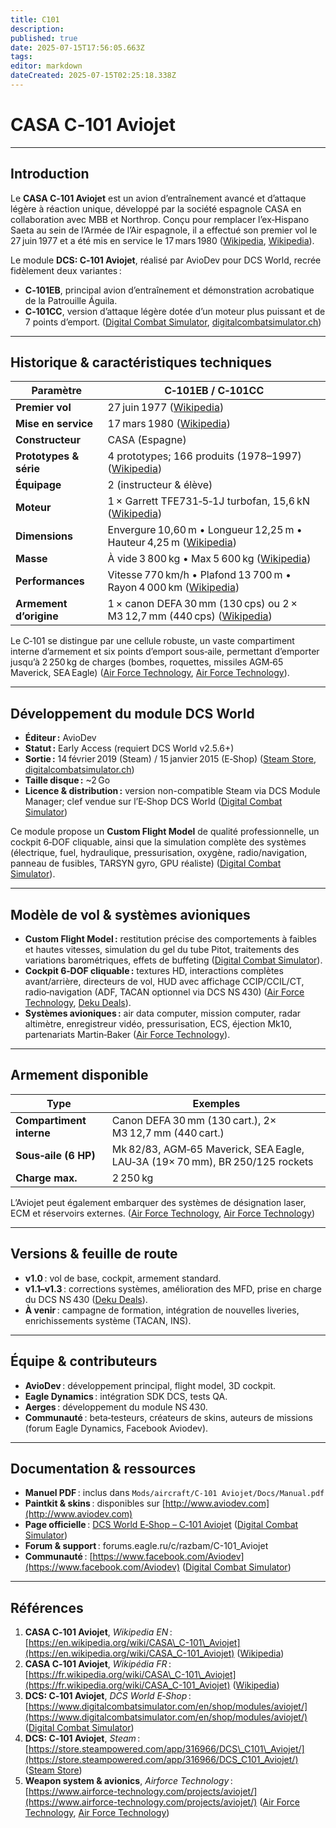 ```yaml
---
title: C101
description: 
published: true
date: 2025-07-15T17:56:05.663Z
tags: 
editor: markdown
dateCreated: 2025-07-15T02:25:18.338Z
---
```


# **CASA C‑101 Aviojet**

---

## Introduction

Le **CASA C‑101 Aviojet** est un avion d’entraînement avancé et d’attaque légère à réaction unique, développé par la société espagnole CASA en collaboration avec MBB et Northrop. Conçu pour remplacer l’ex‑Hispano Saeta au sein de l’Armée de l’Air espagnole, il a effectué son premier vol le 27 juin 1977 et a été mis en service le 17 mars 1980 ([Wikipedia][1], [Wikipedia][2]).

Le module **DCS: C‑101 Aviojet**, réalisé par AvioDev pour DCS World, recrée fidèlement deux variantes :

* **C‑101EB**, principal avion d’entraînement et démonstration acrobatique de la Patrouille Águila.
* **C‑101CC**, version d’attaque légère dotée d’un moteur plus puissant et de 7 points d’emport. ([Digital Combat Simulator][3], [digitalcombatsimulator.ch][4])

---

## Historique & caractéristiques techniques

| **Paramètre**          | **C‑101EB / C‑101CC**                                                       |
| ---------------------- | --------------------------------------------------------------------------- |
| **Premier vol**        | 27 juin 1977 ([Wikipedia][1])                                               |
| **Mise en service**    | 17 mars 1980 ([Wikipedia][1])                                               |
| **Constructeur**       | CASA (Espagne)                                                              |
| **Prototypes & série** | 4 prototypes; 166 produits (1978–1997) ([Wikipedia][2])                     |
| **Équipage**           | 2 (instructeur & élève)                                                     |
| **Moteur**             | 1 × Garrett TFE731‑5‑1J turbofan, 15,6 kN ([Wikipedia][2])                  |
| **Dimensions**         | Envergure 10,60 m • Longueur 12,25 m • Hauteur 4,25 m ([Wikipedia][2])      |
| **Masse**              | À vide 3 800 kg • Max 5 600 kg ([Wikipedia][2])                             |
| **Performances**       | Vitesse 770 km/h • Plafond 13 700 m • Rayon 4 000 km ([Wikipedia][2])       |
| **Armement d’origine** | 1 × canon DEFA 30 mm (130 cps) ou 2 × M3 12,7 mm (440 cps) ([Wikipedia][2]) |

Le C‑101 se distingue par une cellule robuste, un vaste compartiment interne d’armement et six points d’emport sous‑aile, permettant d’emporter jusqu’à 2 250 kg de charges (bombes, roquettes, missiles AGM‑65 Maverick, SEA Eagle) ([Air Force Technology][5], [Air Force Technology][6]).

---

## Développement du module DCS World

* **Éditeur :** AvioDev
* **Statut :** Early Access (requiert DCS World v2.5.6+)
* **Sortie :** 14 février 2019 (Steam) / 15 janvier 2015 (E‑Shop) ([Steam Store][7], [digitalcombatsimulator.ch][4])
* **Taille disque :** \~2 Go
* **Licence & distribution :** version non-compatible Steam via DCS Module Manager; clef vendue sur l’E‑Shop DCS World ([Digital Combat Simulator][3])

Ce module propose un **Custom Flight Model** de qualité professionnelle, un cockpit 6‑DOF cliquable, ainsi que la simulation complète des systèmes (électrique, fuel, hydraulique, pressurisation, oxygène, radio/navigation, panneau de fusibles, TARSYN gyro, GPU réaliste) ([Digital Combat Simulator][3]).

---

## Modèle de vol & systèmes avioniques

* **Custom Flight Model :** restitution précise des comportements à faibles et hautes vitesses, simulation du gel du tube Pitot, traitements des variations barométriques, effets de buffeting ([Digital Combat Simulator][3]).
* **Cockpit 6‑DOF cliquable :** textures HD, interactions complètes avant/arrière, directeurs de vol, HUD avec affichage CCIP/CCIL/CT, radio‑navigation (ADF, TACAN optionnel via DCS NS 430) ([Air Force Technology][6], [Deku Deals][8]).
* **Systèmes avioniques :** air data computer, mission computer, radar altimètre, enregistreur vidéo, pressurisation, ECS, éjection Mk10, partenariats Martin‑Baker ([Air Force Technology][6]).

---

## Armement disponible

| **Type**                 | **Exemples**                                                                 |
| ------------------------ | ---------------------------------------------------------------------------- |
| **Compartiment interne** | Canon DEFA 30 mm (130 cart.), 2× M3 12,7 mm (440 cart.)                      |
| **Sous‑aile (6 HP)**     | Mk 82/83, AGM‑65 Maverick, SEA Eagle, LAU‑3A (19× 70 mm), BR 250/125 rockets |
| **Charge max.**          | 2 250 kg                                                                     |

L’Aviojet peut également embarquer des systèmes de désignation laser, ECM et réservoirs externes. ([Air Force Technology][5], [Air Force Technology][6])

---

## Versions & feuille de route

* **v1.0** : vol de base, cockpit, armement standard.
* **v1.1–v1.3** : corrections systèmes, amélioration des MFD, prise en charge du DCS NS 430 ([Deku Deals][8]).
* **À venir** : campagne de formation, intégration de nouvelles liveries, enrichissements système (TACAN, INS).

---

## Équipe & contributeurs

* **AvioDev** : développement principal, flight model, 3D cockpit.
* **Eagle Dynamics** : intégration SDK DCS, tests QA.
* **Aerges** : développement du module NS 430.
* **Communauté** : beta‑testeurs, créateurs de skins, auteurs de missions (forum Eagle Dynamics, Facebook Aviodev).

---

## Documentation & ressources

* **Manuel PDF** : inclus dans `Mods/aircraft/C-101 Aviojet/Docs/Manual.pdf`
* **Paintkit & skins** : disponibles sur [http://www.aviodev.com](http://www.aviodev.com)
* **Page officielle** : [DCS World E‑Shop – C‑101 Aviojet](https://www.digitalcombatsimulator.com/en/shop/modules/aviojet/) ([Digital Combat Simulator][3])
* **Forum & support** : forums.eagle.ru/c/razbam/C-101\_Aviojet
* **Communauté** : [https://www.facebook.com/Aviodev](https://www.facebook.com/Aviodev) ([Digital Combat Simulator][3])

---

## Références

1. **CASA C‑101 Aviojet**, *Wikipedia EN* : [https://en.wikipedia.org/wiki/CASA\_C-101\_Aviojet](https://en.wikipedia.org/wiki/CASA_C-101_Aviojet) ([Wikipedia][1])
2. **CASA C‑101 Aviojet**, *Wikipédia FR* : [https://fr.wikipedia.org/wiki/CASA\_C-101\_Aviojet](https://fr.wikipedia.org/wiki/CASA_C-101_Aviojet) ([Wikipedia][2])
3. **DCS: C‑101 Aviojet**, *DCS World E‑Shop* : [https://www.digitalcombatsimulator.com/en/shop/modules/aviojet/](https://www.digitalcombatsimulator.com/en/shop/modules/aviojet/) ([Digital Combat Simulator][3])
4. **DCS: C‑101 Aviojet**, *Steam* : [https://store.steampowered.com/app/316966/DCS\_C101\_Aviojet/](https://store.steampowered.com/app/316966/DCS_C101_Aviojet/) ([Steam Store][7])
5. **Weapon system & avionics**, *Airforce Technology* : [https://www.airforce-technology.com/projects/aviojet/](https://www.airforce-technology.com/projects/aviojet/) ([Air Force Technology][5], [Air Force Technology][6])

[1]: https://en.wikipedia.org/wiki/CASA_C-101_Aviojet?utm_source=chatgpt.com "CASA C-101 Aviojet"
[2]: https://fr.wikipedia.org/wiki/CASA_C-101_Aviojet?utm_source=chatgpt.com "CASA C-101 Aviojet"
[3]: https://www.digitalcombatsimulator.com/en/shop/modules/aviojet/?utm_source=chatgpt.com "DCS: C-101 Aviojet by AvioDev"
[4]: https://www.digitalcombatsimulator.ch/fr/products/planes/aviojet/?utm_source=chatgpt.com "DCS: C-101 Aviojet"
[5]: https://www.airforce-technology.com/projects/aviojet//?utm_source=chatgpt.com "C-101 Aviojet Jet Trainer and Ground Attack Aircraft - Airforce Technology"
[6]: https://www.airforce-technology.com/projects/aviojet/?utm_source=chatgpt.com "C-101 Aviojet Jet Trainer and Ground Attack Aircraft - Airforce Technology"
[7]: https://store.steampowered.com/app/316966/DCS_C101_Aviojet/?utm_source=chatgpt.com "Save 50% on DCS: C-101 Aviojet on Steam"
[8]: https://www.dekudeals.com/items/dcs-ns-430-navigation-system-for-c-101?utm_source=chatgpt.com "DCS: NS 430 Navigation System for C-101СС | Deku Deals"
